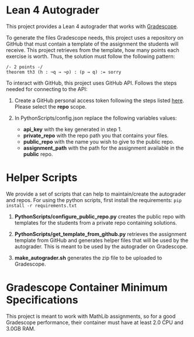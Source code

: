 # Lean 4 Autograder

This project provides a Lean 4 autograder that works with [Gradescope](https://gradescope-autograders.readthedocs.io/en/latest/).

To generate the files Gradescope needs, this project uses a repository on GitHub that must contain a template of the assignment the students will receive. This project retrieves from the template, how many points each exercise is worth. Thus, the solution must follow the following pattern:

```lean
/- 2 points -/
theorem th3 (h : ¬q → ¬p) : (p → q) := sorry
```

To interact with GitHub, this project uses GitHub API. Follows the steps needed for connecting to the API:

1. Create a GitHub personal access token following the steps listed [here](https://docs.github.com/en/authentication/keeping-your-account-and-data-secure/creating-a-personal-access-token#creating-a-personal-access-token-classic). Please select the **repo** scope.

2. In PythonScripts/config.json replace the following variables values:
    - **api_key** with the key generated in step 1.
    - **private_repo** with the repo path you that contains your files.
    - **public_repo** with the name you wish to give to the public repo.
    - **assignment_path** with the path for the assignment available in the **public** repo.

# Helper Scripts

We provide a set of scripts that can help to maintain/create the autograder and repos. For using the python scripts, first install the requirements: `pip install -r requirements.txt`

1. **PythonScripts/configure_public_repo.py** creates the public repo with templates for the students from a private repo containing solutions.

2. **PythonScripts/get_template_from_github.py** retrieves the assignment template from GitHub and generates helper files that will be used by the autograder. This is meant to be used by the autograder on Gradescope.

3. **make_autograder.sh** generates the zip file to be uploaded to Gradescope.

# Gradescope Container Minimum Specifications

This project is meant to work with MathLib assignments, so for a good Gradescope performance, their container must have at least 2.0 CPU and 3.0GB RAM.